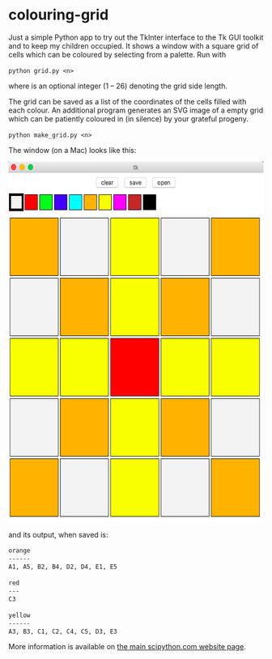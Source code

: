 # colouring-grid

Just a simple Python app to try out the TkInter interface to the Tk GUI toolkit and to keep my children occupied. It shows a window with a square grid of cells which can be coloured by selecting from a palette. Run with

`python grid.py <n>`

where <n> is an optional integer (1 – 26) denoting the grid side length.

The grid can be saved as a list of the coordinates of the cells filled with each colour. An additional program generates an SVG image of a empty grid which can be patiently coloured in (in silence) by your grateful progeny.

`python make_grid.py <n>`

The window (on a Mac) looks like this:

<p align="center">
<img width="603" height="712" src="star-window.png" alt="Example Tk window for colouring-grid app">
</p>

and its output, when saved is:

    orange
    ------
    A1, A5, B2, B4, D2, D4, E1, E5

    red
    ---
    C3

    yellow
    ------
    A3, B3, C1, C2, C4, C5, D3, E3

More information is available on [the main scipython.com website page](https://scipython.com/blog/a-simple-colouring-grid/).
